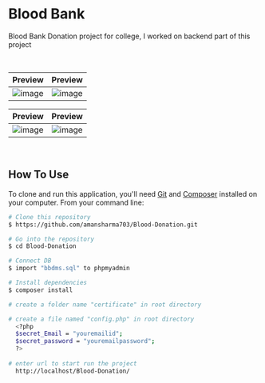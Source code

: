 # Blood Bank

Blood Bank Donation project for college, I worked on backend part of this project

<br>

Preview            |  Preview
:-------------------------:|:-------------------------:
![image](https://user-images.githubusercontent.com/72183900/189427539-b5db000a-f2aa-4e80-9e72-781478c5f5ba.png)  | ![image](https://user-images.githubusercontent.com/72183900/189427777-f29d5a82-5a1f-4403-95dc-1b267ff8ce6b.png)

Preview            |  Preview
:-------------------------:|:-------------------------:
![image](https://user-images.githubusercontent.com/72183900/189428177-ec99accd-86fa-436f-8bb1-a307bdbc5bd0.png)  | ![image](https://user-images.githubusercontent.com/72183900/189428030-37c0dbed-a2d9-41c6-b507-ebd596e7fda4.png)

<br>



## How To Use

To clone and run this application, you'll need [Git](https://git-scm.com) and [Composer](https://getcomposer.org/) installed on your computer. From your command line:

```bash
# Clone this repository
$ https://github.com/amansharma703/Blood-Donation.git

# Go into the repository
$ cd Blood-Donation

# Connect DB
$ import "bbdms.sql" to phpmyadmin

# Install dependencies
$ composer install

# create a folder name "certificate" in root directory

# create a file named "config.php" in root directory
  <?php
  $secret_Email = "youremailid";
  $secret_password = "youremailpassword";
  ?>
  
# enter url to start run the project
  http://localhost/Blood-Donation/


```
